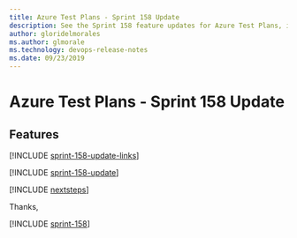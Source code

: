 ```yaml
---
title: Azure Test Plans - Sprint 158 Update
description: See the Sprint 158 feature updates for Azure Test Plans, including next steps.
author: gloridelmorales
ms.author: glmorale
ms.technology: devops-release-notes
ms.date: 09/23/2019
---
```


# Azure Test Plans - Sprint 158 Update

## Features

[!INCLUDE [sprint-158-update-links](../includes/testplans/sprint-158-update-links.md)]

[!INCLUDE [sprint-158-update](../includes/testplans/sprint-158-update.md)]

[!INCLUDE [nextsteps](../includes/nextsteps.md)]

Thanks,

[!INCLUDE [sprint-158](../includes/signer/sprint-158.md)]
